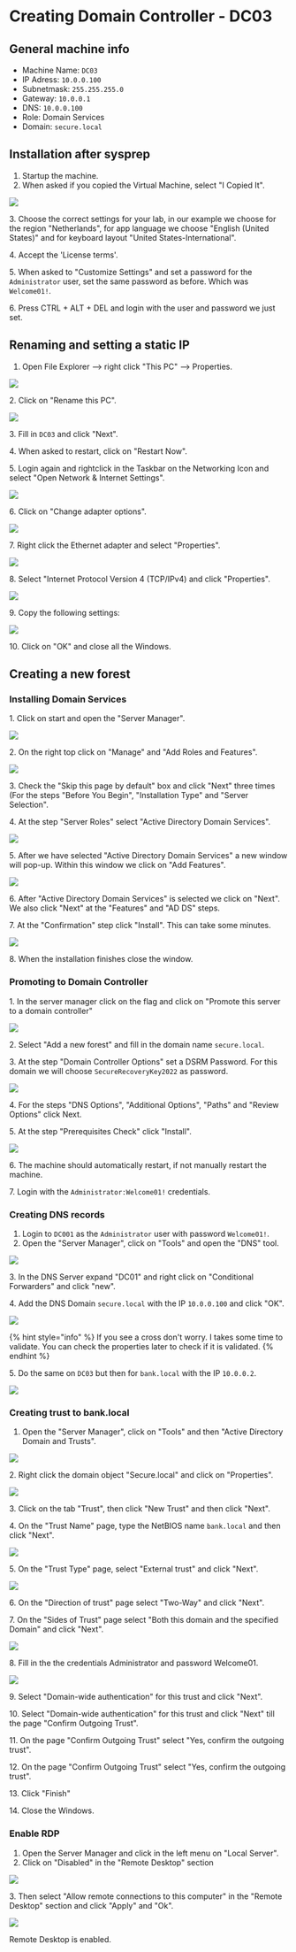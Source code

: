# Creating Domain Controller - DC03

## General machine info

* Machine Name: `DC03`
* IP Adress: `10.0.0.100`
* Subnetmask: `255.255.255.0`
* Gateway: `10.0.0.1`
* DNS: `10.0.0.100`
* Role: Domain Services
* Domain: `secure.local`

## Installation after sysprep

1. Startup the machine.
2. When asked if you copied the Virtual Machine, select "I Copied It".

![](<../../../.gitbook/assets/afbeelding (17) (1) (1).png>)

3\. Choose the correct settings for your lab, in our example we choose for the region "Netherlands", for app language we choose "English (United States)" and for keyboard layout "United States-International".

4\. Accept the 'License terms'.

5\. When asked to "Customize Settings" and set a password for the `Administrator` user, set the same password as before. Which was `Welcome01!`.

6\. Press CTRL + ALT + DEL and login with the user and password we just set.

## Renaming and setting a static IP

1. &#x20;Open File Explorer --> right click "This PC" --> Properties.

![](<../../../.gitbook/assets/afbeelding (19) (1) (1).png>)

2\.  Click on "Rename this PC".

![](<../../../.gitbook/assets/afbeelding (26) (1).png>)

3\. Fill in `DC03` and click "Next".

4\. When asked to restart, click on "Restart Now".

5\. Login again and rightclick in the Taskbar on the Networking Icon and select "Open Network & Internet Settings".

![](<../../../.gitbook/assets/afbeelding (25).png>)

6\. Click on "Change adapter options".

![](<../../../.gitbook/assets/afbeelding (36) (1).png>)

7\. Right click the Ethernet adapter and select "Properties".

![](<../../../.gitbook/assets/afbeelding (38) (1) (1) (1).png>)

8\. Select "Internet Protocol Version 4 (TCP/IPv4) and click "Properties".

![](<../../../.gitbook/assets/afbeelding (9).png>)

9\. Copy the following settings:

![](<../../../.gitbook/assets/afbeelding (17) (1).png>)

10\. Click on "OK" and close all the Windows.

## Creating a new forest

### Installing Domain Services

1\. Click on start and open the "Server Manager".

![](../../../.gitbook/assets/spaces-PqGbN7FCY7Xh4OkOtvin-uploads-git-blob-d24564630f70497fba35b7d1a7c867dca7be3db1-image.png)

2\. On the right top click on "Manage" and "Add Roles and Features".

![](<../../../.gitbook/assets/spaces-PqGbN7FCY7Xh4OkOtvin-uploads-git-blob-8b4c50fab8563bed5db78c47f290d256b40e6f66-afbeelding (81).png>)

3\. Check the "Skip this page by default" box and click "Next" three times (For the steps "Before You Begin", "Installation Type" and "Server Selection".

4\. At the step "Server Roles" select "Active Directory Domain Services".

![](../../../.gitbook/assets/spaces-PqGbN7FCY7Xh4OkOtvin-uploads-git-blob-031a92373fc86b3497aaedf7a2a0c84f5f32b0cf-afbeelding.png)

5\. After we have selected "Active Directory Domain Services" a new window will pop-up. Within this window we click on "Add Features".

![](../../../.gitbook/assets/spaces-PqGbN7FCY7Xh4OkOtvin-uploads-git-blob-135915c3c2bd3334789e52e3c4f29e78fbc8c195-afbeelding.png)

6\. After "Active Directory Domain Services" is selected we click on "Next". We also click "Next" at the "Features" and "AD DS" steps.

7\. At the "Confirmation" step click "Install". This can take some minutes.

![](../../../.gitbook/assets/spaces-PqGbN7FCY7Xh4OkOtvin-uploads-git-blob-7fcaf057403592aed790535c2f27f12930cbf2f6-afbeelding.png)

8\. When the installation finishes close the window.

### Promoting to Domain Controller

1\. In the server manager click on the flag and click on "Promote this server to a domain controller"

![](<../../../.gitbook/assets/image (17) (1) (1) (1) (1) (1) (1) (1) (1).png>)

2\. Select "Add a new forest" and fill in the domain name `secure.local`.

3\. At the step "Domain Controller Options" set a DSRM Password. For this domain we will choose `SecureRecoveryKey2022` as password.

![](<../../../.gitbook/assets/image (55) (1) (1) (1) (1) (1) (1).png>)

4\. For the steps "DNS Options", "Additional Options", "Paths" and "Review Options" click Next.

5\. At the step "Prerequisites Check" click "Install".

![](<../../../.gitbook/assets/image (30) (1).png>)

6\. The machine should automatically restart, if not manually restart the machine.

7\. Login with the `Administrator:Welcome01!` credentials.

### Creating DNS records

1. Login to `DC001` as the `Administrator` user with password `Welcome01!`.
2. Open the "Server Manager", click on "Tools" and open the "DNS" tool.

![](<../../../.gitbook/assets/image (4) (1).png>)

3\. In the DNS Server expand "DC01" and right click on "Conditional Forwarders" and click "new".

4\. Add the DNS Domain `secure.local` with the IP `10.0.0.100` and click "OK".&#x20;

![](<../../../.gitbook/assets/image (66) (1) (1) (1) (1) (1) (1).png>)

{% hint style="info" %}
If you see a cross don't worry. I takes some time to validate. You can check the properties later to check if it is validated.
{% endhint %}

5\. Do the same on `DC03` but then for `bank.local` with the IP `10.0.0.2`.

![](<../../../.gitbook/assets/image (54) (1) (1) (1) (1) (1) (1).png>)

### Creating trust to bank.local

1. Open the "Server Manager", click on "Tools" and then "Active Directory Domain and Trusts".

![](<../../../.gitbook/assets/image (20) (1) (1) (1) (1).png>)

2\. Right click the domain object "Secure.local" and click on "Properties".

![](<../../../.gitbook/assets/image (33) (1) (1).png>)

3\. Click on the tab "Trust", then click "New Trust" and then click "Next".

4\. On the "Trust Name" page, type the NetBIOS name `bank.local` and then click "Next".

![](<../../../.gitbook/assets/image (65) (1) (1) (1) (1) (1).png>)

5\. On the "Trust Type" page, select "External trust" and click "Next".

![](<../../../.gitbook/assets/image (61) (1) (1) (1) (1) (1) (1).png>)

6\. On the "Direction of trust" page select "Two-Way" and click "Next".

7\. On the "Sides of Trust" page select "Both this domain and the specified Domain" and click "Next".

![](<../../../.gitbook/assets/image (51).png>)

8\. Fill in the the credentials Administrator and password Welcome01.

![](<../../../.gitbook/assets/image (3) (1).png>)

9\. Select "Domain-wide authentication" for this trust and click "Next".&#x20;

10\. Select "Domain-wide authentication" for this trust and click "Next" till the page "Confirm Outgoing Trust".

11\. On the page "Confirm Outgoing Trust" select "Yes, confirm the outgoing trust".

12\. On the page "Confirm Outgoing Trust" select "Yes, confirm the outgoing trust".

13\. Click "Finish"

14\. Close the Windows.

### Enable RDP

1. Open the Server Manager and click in the left menu on "Local Server".
2. Click on "Disabled" in the "Remote Desktop" section

![](<../../../.gitbook/assets/image (63) (1) (1) (1) (1).png>)

3\. Then select "Allow remote connections to this computer" in the "Remote Desktop" section and click "Apply" and "Ok".

![](<../../../.gitbook/assets/image (72) (1) (1) (1) (1) (1).png>)

Remote Desktop is enabled.
